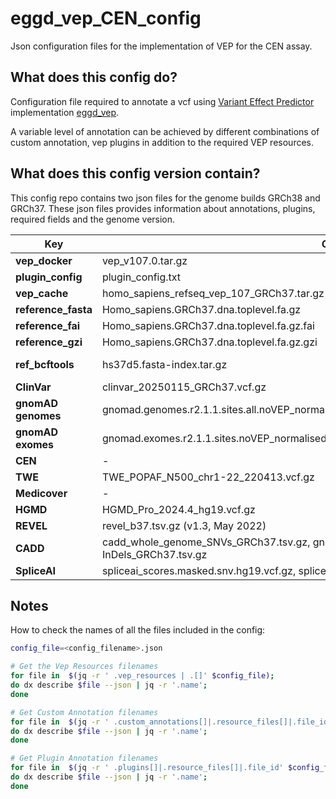 # eggd_vep_CEN_config

Json configuration files for the implementation of VEP for the CEN assay.

## What does this config do?

Configuration file required to annotate a vcf using [Variant Effect Predictor](https://github.com/Ensembl/ensembl-vep) implementation [eggd_vep](https://github.com/eastgenomics/eggd_vep).

A variable level of annotation can be achieved by different combinations of custom annotation, vep plugins in addition to the required VEP resources.

## What does this config version contain?

This config repo contains two json files for the genome builds GRCh38 and GRCh37.
These json files provides information about annotations, plugins, required fields and the genome version.

| Key | GRCh37 | GRCh38 |
|--------------|--------------|--------------|
| **vep_docker** | vep_v107.0.tar.gz | vep_v107.0.tar.gz |
| **plugin_config** | plugin_config.txt | plugin_config.txt |
| **vep_cache** | homo_sapiens_refseq_vep_107_GRCh37.tar.gz | homo_sapiens_refseq_vep_107_GRCh38.tar.gz |
| **reference_fasta** | Homo_sapiens.GRCh37.dna.toplevel.fa.gz | Homo_sapiens.GRCh38.dna.toplevel.fa.gz |
| **reference_fai** | Homo_sapiens.GRCh37.dna.toplevel.fa.gz.fai | Homo_sapiens.GRCh38.dna.toplevel.fa.gz.fai |
| **reference_gzi** | Homo_sapiens.GRCh37.dna.toplevel.fa.gz.gzi | Homo_sapiens.GRCh38.dna.toplevel.fa.gz.gzi |
| **ref_bcftools** | hs37d5.fasta-index.tar.gz | GRCh38_GIABv3_no_alt_analysis_set_maskedGRC_decoys_MAP2K3_KMT2C_KCNJ18_noChr.fasta-index.tar.gz |
| **ClinVar** | clinvar_20250115_GRCh37.vcf.gz | clinvar_20250115_GRCh38.vcf.gz | clinvar_20250115_GRCh38.vcf.gz |
| **gnomAD genomes** | gnomad.genomes.r2.1.1.sites.all.noVEP_normalised_decomposed_PASS.dias_trimmed_v1.0.0.vcf.bgz | gnomad.genomes.v4.1.sites.all.trimmed_normalised_decomposed_PASS.no_chr.vcf.bgz |
| **gnomAD exomes** | gnomad.exomes.r2.1.1.sites.noVEP_normalised_decomposed_PASS.dias_trimmed_v1.0.0.vcf.bgz | gnomad.exomes.v4.1.sites.all.trimmed_normalised_decomposed_PASS.no_chr.vcf.bgz |
| **CEN** | - | CEN38_POPAF_chr1-22_240503.vcf.gz |
| **TWE** | TWE_POPAF_N500_chr1-22_220413.vcf.gz | TWE38_POPAF_chr1-22_241126.vcf.gz |
| **Medicover** | - | Medicover38_POPAF_chr1-22_241125.vcf.gz |
| **HGMD** | HGMD_Pro_2024.4_hg19.vcf.gz | HGMD_Pro_2024.4_hg38.vcf.gz |
| **REVEL** | revel_b37.tsv.gz (v1.3, May 2022) | revel_b38.tsv.gz (v1.3 May 2022)
| **CADD** | cadd_whole_genome_SNVs_GRCh37.tsv.gz, gnomad.genomes.r2.1.1.indel.tsv.gz, InDels_GRCh37.tsv.gz | cadd_1.7_b38_whole_genome_SNVs.tsv.gz,cadd.1.7.b38.gnomad.genomes.r4.0.indel.tsv.gz |
| **SpliceAI** | spliceai_scores.masked.snv.hg19.vcf.gz, spliceai_scores.masked.indel.hg19.vcf.gz | spliceai_scores.masked.snv.hg38.vcf.gz,spliceai_scores.masked.indel.hg38.vcf.gz |

## Notes

  How to check the names of all the files included in the config:

```bash
config_file=<config_filename>.json

# Get the Vep Resources filenames
for file in  $(jq -r ' .vep_resources | .[]' $config_file);
do dx describe $file --json | jq -r '.name';
done

# Get Custom Annotation filenames
for file in  $(jq -r ' .custom_annotations[]|.resource_files[]|.file_id' $config_file);
do dx describe $file --json | jq -r '.name';
done

# Get Plugin Annotation filenames
for file in  $(jq -r ' .plugins[]|.resource_files[]|.file_id' $config_file);
do dx describe $file --json | jq -r '.name';
done

```
